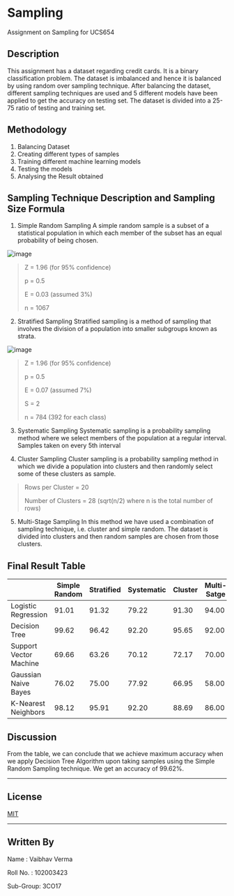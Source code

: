 # Sampling
Assignment on Sampling for UCS654

## Description
This assignment has a dataset regarding credit cards.
It is a binary classification problem.
The dataset is imbalanced and hence it is balanced by using random over sampling technique.
After balancing the dataset, different sampling techniques are used and 5 different models have been applied to get the accuracy on testing set.
The dataset is divided into a 25-75 ratio of testing and training set.

## Methodology
1. Balancing Dataset
2. Creating different types of samples
3. Training different machine learning models
4. Testing the models
5. Analysing the Result obtained

## Sampling Technique Description and Sampling Size Formula
1. Simple Random Sampling
A simple random sample is a subset of a statistical population in which each member of the subset has an equal probability of being chosen.

![image](https://user-images.githubusercontent.com/72306997/219949613-305e70c5-37f5-4e5d-815e-92e1f4d31f5e.png)

>Z = 1.96 (for 95% confidence)
>
>p = 0.5
>
>E = 0.03 (assumed 3%)
>
>n = 1067

2. Stratified Sampling
Stratified sampling is a method of sampling that involves the division of a population into smaller subgroups known as strata.

![image](https://user-images.githubusercontent.com/72306997/219949629-2e744eff-ae24-4702-8899-83dba4ec9670.png)

>Z = 1.96 (for 95% confidence)
>
>p = 0.5
>
>E = 0.07 (assumed 7%)
>
>S = 2
>
>n = 784 (392 for each class)

3. Systematic Sampling
Systematic sampling is a probability sampling method where we select members of the population at a regular interval.
Samples taken on every 5th interval

4. Cluster Sampling
Cluster sampling is a probability sampling method in which we divide a population into clusters and then randomly select some of these clusters as sample.

>Rows per Cluster = 20
>
>Number of Clusters = 28 (sqrt(n/2) where n is the total number of rows)

5. Multi-Stage Sampling
In this method we have used a combination of sampling technique, i.e. cluster and simple random. The dataset is divided into clusters and then random samples are chosen from those clusters.


## Final Result Table
|                        | Simple Random | Stratified | Systematic | Cluster | Multi-Satge |
| ---------------------- | ------------- | ---------- | ---------- | ------- | ----------- |
| Logistic Regression    |91.01          |91.32       |79.22       |91.30    |94.00        |
| Decision Tree          |99.62          |96.42       |92.20       |95.65    |92.00        |
| Support Vector Machine |69.66          |63.26       |70.12       |72.17    |70.00        |
| Gaussian Naive Bayes   |76.02          |75.00       |77.92       |66.95    |58.00        |
| K-Nearest Neighbors    |98.12          |95.91       |92.20       |88.69    |86.00        |

## Discussion
From the table, we can conclude that we achieve maximum accuracy when we apply Decision Tree Algorithm upon taking samples using the Simple Random Sampling technique. We get an accuracy of 99.62%.

___

## License
[MIT](https://choosealicense.com/licenses/mit/)

___

## Written By
Name : Vaibhav Verma
  
Roll No. : 102003423

Sub-Group: 3CO17
